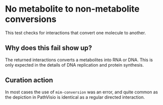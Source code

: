 # No metabolite to non-metabolite conversions

This test checks for interactions that convert one molecule to another. 

## Why does this fail show up?

The returned interactions converts a metabolites into RNA or DNA. This is only
expected in the details of DNA replication and protein synthesis.

## Curation action

In most cases the use of `mim-conversion` was an error, and quite common as
the depiction in PathVisio is identical as a regular directed interaction.
